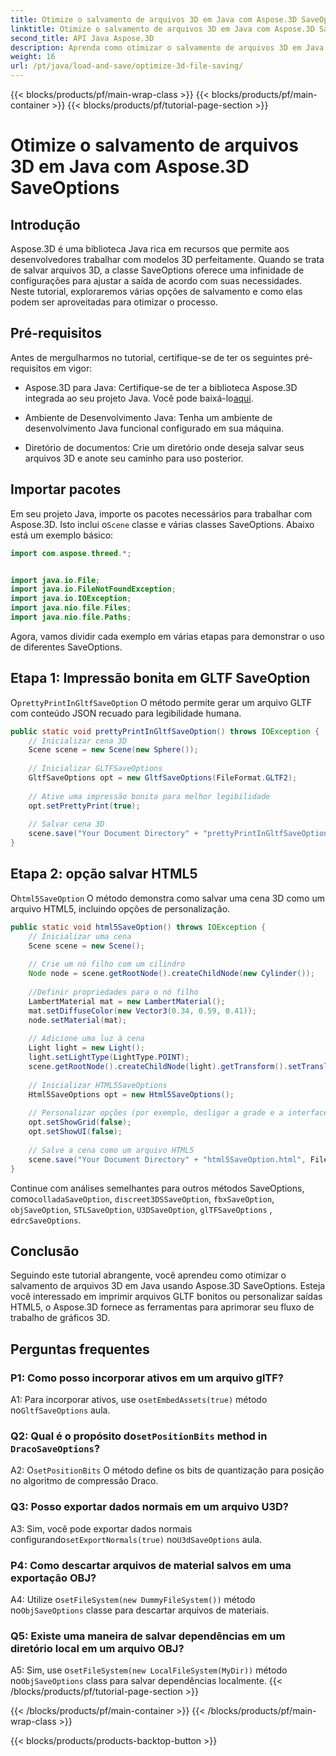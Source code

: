 ```yaml
---
title: Otimize o salvamento de arquivos 3D em Java com Aspose.3D SaveOptions
linktitle: Otimize o salvamento de arquivos 3D em Java com Aspose.3D SaveOptions
second_title: API Java Aspose.3D
description: Aprenda como otimizar o salvamento de arquivos 3D em Java com Aspose.3D SaveOptions. Melhore o desempenho e personalize os resultados sem esforço.
weight: 16
url: /pt/java/load-and-save/optimize-3d-file-saving/
---
```


{{< blocks/products/pf/main-wrap-class >}}
{{< blocks/products/pf/main-container >}}
{{< blocks/products/pf/tutorial-page-section >}}

# Otimize o salvamento de arquivos 3D em Java com Aspose.3D SaveOptions

## Introdução

Aspose.3D é uma biblioteca Java rica em recursos que permite aos desenvolvedores trabalhar com modelos 3D perfeitamente. Quando se trata de salvar arquivos 3D, a classe SaveOptions oferece uma infinidade de configurações para ajustar a saída de acordo com suas necessidades. Neste tutorial, exploraremos várias opções de salvamento e como elas podem ser aproveitadas para otimizar o processo.

## Pré-requisitos

Antes de mergulharmos no tutorial, certifique-se de ter os seguintes pré-requisitos em vigor:

-  Aspose.3D para Java: Certifique-se de ter a biblioteca Aspose.3D integrada ao seu projeto Java. Você pode baixá-lo[aqui](https://releases.aspose.com/3d/java/).

- Ambiente de Desenvolvimento Java: Tenha um ambiente de desenvolvimento Java funcional configurado em sua máquina.

- Diretório de documentos: Crie um diretório onde deseja salvar seus arquivos 3D e anote seu caminho para uso posterior.

## Importar pacotes

 Em seu projeto Java, importe os pacotes necessários para trabalhar com Aspose.3D. Isto inclui o`Scene` classe e várias classes SaveOptions. Abaixo está um exemplo básico:

```java
import com.aspose.threed.*;


import java.io.File;
import java.io.FileNotFoundException;
import java.io.IOException;
import java.nio.file.Files;
import java.nio.file.Paths;
```

Agora, vamos dividir cada exemplo em várias etapas para demonstrar o uso de diferentes SaveOptions.

## Etapa 1: Impressão bonita em GLTF SaveOption

 O`prettyPrintInGltfSaveOption` O método permite gerar um arquivo GLTF com conteúdo JSON recuado para legibilidade humana.

```java
public static void prettyPrintInGltfSaveOption() throws IOException {
    // Inicializar cena 3D
    Scene scene = new Scene(new Sphere());
    
    // Inicializar GLTFSaveOptions
    GltfSaveOptions opt = new GltfSaveOptions(FileFormat.GLTF2);
    
    // Ative uma impressão bonita para melhor legibilidade
    opt.setPrettyPrint(true);
    
    // Salvar cena 3D
    scene.save("Your Document Directory" + "prettyPrintInGltfSaveOption.gltf", opt);
}
```

## Etapa 2: opção salvar HTML5

 O`html5SaveOption` O método demonstra como salvar uma cena 3D como um arquivo HTML5, incluindo opções de personalização.

```java
public static void html5SaveOption() throws IOException {
    // Inicializar uma cena
    Scene scene = new Scene();
    
    // Crie um nó filho com um cilindro
    Node node = scene.getRootNode().createChildNode(new Cylinder());
    
    //Definir propriedades para o nó filho
    LambertMaterial mat = new LambertMaterial();
    mat.setDiffuseColor(new Vector3(0.34, 0.59, 0.41));
    node.setMaterial(mat);
    
    // Adicione uma luz à cena
    Light light = new Light();
    light.setLightType(LightType.POINT);
    scene.getRootNode().createChildNode(light).getTransform().setTranslation(10, 0, 10);
    
    // Inicializar HTML5SaveOptions
    Html5SaveOptions opt = new Html5SaveOptions();
    
    // Personalizar opções (por exemplo, desligar a grade e a interface do usuário)
    opt.setShowGrid(false);
    opt.setShowUI(false);
    
    // Salve a cena como um arquivo HTML5
    scene.save("Your Document Directory" + "html5SaveOption.html", FileFormat.HTML5);
}
```

 Continue com análises semelhantes para outros métodos SaveOptions, como`colladaSaveOption`, `discreet3DSSaveOption`, `fbxSaveOption`, `objSaveOption`, `STLSaveOption`, `U3DSaveOption`, `glTFSaveOptions` , e`drcSaveOptions`.

## Conclusão

Seguindo este tutorial abrangente, você aprendeu como otimizar o salvamento de arquivos 3D em Java usando Aspose.3D SaveOptions. Esteja você interessado em imprimir arquivos GLTF bonitos ou personalizar saídas HTML5, o Aspose.3D fornece as ferramentas para aprimorar seu fluxo de trabalho de gráficos 3D.

## Perguntas frequentes

### P1: Como posso incorporar ativos em um arquivo glTF?

 A1: Para incorporar ativos, use o`setEmbedAssets(true)` método no`GltfSaveOptions` aula.

###  Q2: Qual é o propósito do`setPositionBits` method in `DracoSaveOptions`?

 A2: O`setPositionBits` O método define os bits de quantização para posição no algoritmo de compressão Draco.

### Q3: Posso exportar dados normais em um arquivo U3D?

 A3: Sim, você pode exportar dados normais configurando`setExportNormals(true)` no`U3dSaveOptions` aula.

### P4: Como descartar arquivos de material salvos em uma exportação OBJ?

A4: Utilize o`setFileSystem(new DummyFileSystem())` método no`ObjSaveOptions` classe para descartar arquivos de materiais.

### Q5: Existe uma maneira de salvar dependências em um diretório local em um arquivo OBJ?

 A5: Sim, use o`setFileSystem(new LocalFileSystem(MyDir))` método no`ObjSaveOptions` class para salvar dependências localmente.
{{< /blocks/products/pf/tutorial-page-section >}}

{{< /blocks/products/pf/main-container >}}
{{< /blocks/products/pf/main-wrap-class >}}

{{< blocks/products/products-backtop-button >}}
